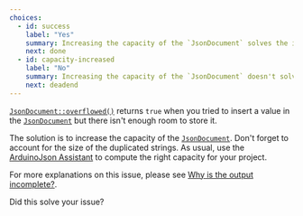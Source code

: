 ```yaml
---
choices:
  - id: success
    label: "Yes"
    summary: Increasing the capacity of the `JsonDocument` solves the issue.
    next: done
  - id: capacity-increased
    label: "No"
    summary: Increasing the capacity of the `JsonDocument` doesn't solve the issue.
    next: deadend
---
```


[`JsonDocument::overflowed()`](/v6/api/jsondocument/overflowed/) returns `true` when you tried to insert a value in the [`JsonDocument`](/v6/api/jsondocument/) but there isn't enough room to store it.

The solution is to increase the capacity of the [`JsonDocument`](/v6/api/jsondocument/). Don't forget to account for the size of the duplicated strings. As usual, use the [ArduinoJson Assistant](/v6/assistant/) to compute the right capacity for your project.

For more explanations on this issue, please see [Why is the output incomplete?](/v6/issues/incomplete-output/).

Did this solve your issue?